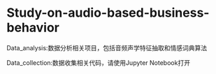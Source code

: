 # Study-on-audio-based-business-behavior
Data_analysis:数据分析相关项目，包括音频声学特征抽取和情感词典算法

Data_collection:数据收集相关代码，请使用Jupyter Notebook打开
